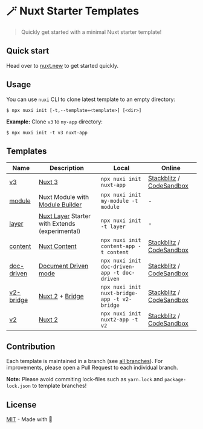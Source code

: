 # 🪄 Nuxt Starter Templates

> Quickly get started with a minimal Nuxt starter template!

## Quick start

Head over to [nuxt.new](https://nuxt.new) to get started quickly.

## Usage

You can use `nuxi` CLI to clone latest template to an empty directory:

```sh-session
$ npx nuxi init [-t,--template=<template>] [<dir>]
```

**Example:** Clone `v3` to `my-app` directory:

```sh-session
$ npx nuxi init -t v3 nuxt-app
```

## Templates

Name | Description | Local     | Online |
-----|-------------|-----------|--------|
[v3](https://github.com/nuxt/starter/tree/v3) | [Nuxt 3](https://github.com/nuxt/nuxt) | `npx nuxi init nuxt-app` | [Stackblitz](https://stackblitz.com/github/nuxt/starter/tree/v3-stackblitz) / [CodeSandbox](https://codesandbox.io/p/github/nuxt/starter/v3-codesandbox) |
[module](https://github.com/nuxt/starter/tree/module) | Nuxt Module with [Module Builder](https://github.com/nuxt/module-builder) | `npx nuxi init my-module -t module` | - |
[layer](https://github.com/nuxt/starter/tree/layer) | [Nuxt Layer](https://nuxt.com/docs/guide/going-further/layers) Starter with Extends (experimental) | `npx nuxi init  -t layer` | - |
[content](https://github.com/nuxt/starter/tree/content) | [Nuxt Content](https://github.com/nuxt/content) | `npx nuxi init content-app -t content` | [Stackblitz](https://stackblitz.com/github/nuxt/starter/tree/content) / [CodeSandbox](https://codesandbox.io/p/github/nuxt/starter/content) |
[doc-driven](https://github.com/nuxt/starter/tree/doc-driven) | [Document Driven mode](https://content.nuxtjs.org/guide/writing/document-driven) | `npx nuxi init doc-driven-app -t doc-driven` | [Stackblitz](https://stackblitz.com/github/nuxt/starter/tree/doc-driven) / [CodeSandbox](https://codesandbox.io/p/github/nuxt/starter/doc-driven) |
[v2-bridge](https://github.com/nuxt/starter/tree/v2-bridge) | [Nuxt 2](https://github.com/nuxt/nuxt/tree/2.x-dev) + [Bridge](https://github.com/nuxt/bridge) | `npx nuxi init nuxt-bridge-app -t v2-bridge` | [Stackblitz](https://stackblitz.com/github/nuxt/starter/tree/v2-bridge) / [CodeSandbox](https://codesandbox.io/p/github/nuxt/starter/v2-bridge-codesandbox) |
[v2](https://github.com/nuxt/starter/tree/v2) | [Nuxt 2](https://github.com/nuxt/nuxt/tree/2.x-dev) | `npx nuxi init nuxt2-app -t v2` | [Stackblitz](https://stackblitz.com/github/nuxt/starter/tree/v2-stackblitz) / [CodeSandbox](https://codesandbox.io/p/github/nuxt/starter/v2-codesandbox) |

## Contribution

Each template is maintained in a branch (see [all branches](https://github.com/nuxt/starter/branches)).
For improvements, please open a Pull Request to each individual branch.

**Note:** Please avoid commiting lock-files such as `yarn.lock` and `package-lock.json` to template branches!

## License

[MIT](./LICENSE) - Made with 💚
